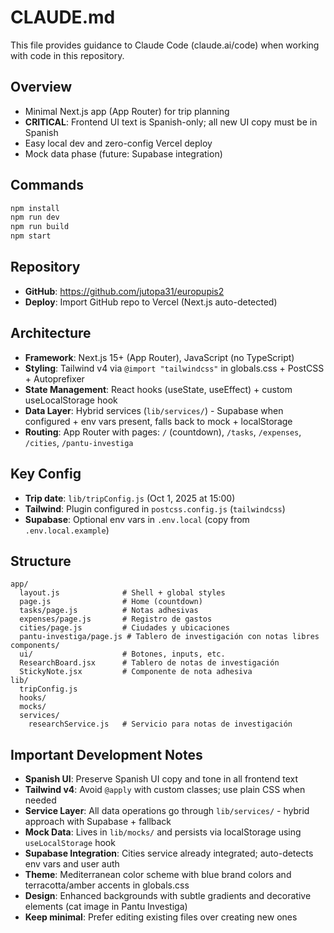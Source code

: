 # CLAUDE.md

This file provides guidance to Claude Code (claude.ai/code) when working with code in this repository.

## Overview

- Minimal Next.js app (App Router) for trip planning
- **CRITICAL**: Frontend UI text is Spanish-only; all new UI copy must be in Spanish
- Easy local dev and zero-config Vercel deploy
- Mock data phase (future: Supabase integration)

## Commands

```bash
npm install
npm run dev
npm run build
npm start
```

## Repository

- **GitHub**: https://github.com/jutopa31/europupis2
- **Deploy**: Import GitHub repo to Vercel (Next.js auto-detected)

## Architecture

- **Framework**: Next.js 15+ (App Router), JavaScript (no TypeScript)
- **Styling**: Tailwind v4 via `@import "tailwindcss"` in globals.css + PostCSS + Autoprefixer
- **State Management**: React hooks (useState, useEffect) + custom useLocalStorage hook
- **Data Layer**: Hybrid services (`lib/services/`) - Supabase when configured + env vars present, falls back to mock + localStorage
- **Routing**: App Router with pages: `/` (countdown), `/tasks`, `/expenses`, `/cities`, `/pantu-investiga`

## Key Config

- **Trip date**: `lib/tripConfig.js` (Oct 1, 2025 at 15:00)
- **Tailwind**: Plugin configured in `postcss.config.js` (`tailwindcss`)
- **Supabase**: Optional env vars in `.env.local` (copy from `.env.local.example`)

## Structure

```
app/
  layout.js              # Shell + global styles
  page.js                # Home (countdown)
  tasks/page.js          # Notas adhesivas
  expenses/page.js       # Registro de gastos
  cities/page.js         # Ciudades y ubicaciones
  pantu-investiga/page.js # Tablero de investigación con notas libres
components/
  ui/                    # Botones, inputs, etc.
  ResearchBoard.jsx      # Tablero de notas de investigación
  StickyNote.jsx         # Componente de nota adhesiva
lib/
  tripConfig.js
  hooks/
  mocks/
  services/
    researchService.js   # Servicio para notas de investigación
```

## Important Development Notes

- **Spanish UI**: Preserve Spanish UI copy and tone in all frontend text
- **Tailwind v4**: Avoid `@apply` with custom classes; use plain CSS when needed
- **Service Layer**: All data operations go through `lib/services/` - hybrid approach with Supabase + fallback
- **Mock Data**: Lives in `lib/mocks/` and persists via localStorage using `useLocalStorage` hook
- **Supabase Integration**: Cities service already integrated; auto-detects env vars and user auth
- **Theme**: Mediterranean color scheme with blue brand colors and terracotta/amber accents in globals.css
- **Design**: Enhanced backgrounds with subtle gradients and decorative elements (cat image in Pantu Investiga)
- **Keep minimal**: Prefer editing existing files over creating new ones

